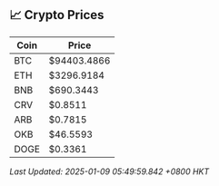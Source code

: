 ## 📈 Crypto Prices

| Coin | Price |
| ---- | ----- |
| BTC | $94403.4866 |
| ETH | $3296.9184 |
| BNB | $690.3443 |
| CRV | $0.8511 |
| ARB | $0.7815 |
| OKB | $46.5593 |
| DOGE | $0.3361 |

_Last Updated: 2025-01-09 05:49:59.842 +0800 HKT_